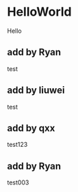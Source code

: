 # HelloWorld
Hello

## add by Ryan
test

## add by liuwei
test

## add by qxx
test123

## add by Ryan
test003

